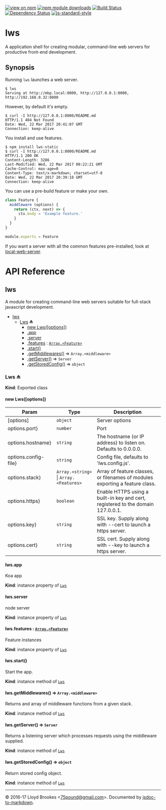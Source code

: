 [![view on npm](http://img.shields.io/npm/v/lws.svg)](https://www.npmjs.org/package/lws)
[![npm module downloads](http://img.shields.io/npm/dt/lws.svg)](https://www.npmjs.org/package/lws)
[![Build Status](https://travis-ci.org/75lb/lws.svg?branch=master)](https://travis-ci.org/75lb/lws)
[![Dependency Status](https://david-dm.org/75lb/lws.svg)](https://david-dm.org/75lb/lws)
[![js-standard-style](https://img.shields.io/badge/code%20style-standard-brightgreen.svg)](https://github.com/feross/standard)

# lws

A application shell for creating modular, command-line web servers for productive front-end development.

## Synopsis

Running `lws` launches a web server.

```
$ lws
Serving at http://mbp.local:8000, http://127.0.0.1:8000, http://192.168.0.32:8000
```

However, by default it's empty.

```
$ curl -I http://127.0.0.1:8000/README.md
HTTP/1.1 404 Not Found
Date: Wed, 22 Mar 2017 20:41:07 GMT
Connection: keep-alive
```

You install and use features.

```
$ npm install lws-static
$ curl -I http://127.0.0.1:8000/README.md
HTTP/1.1 200 OK
Content-Length: 3286
Last-Modified: Wed, 22 Mar 2017 00:22:21 GMT
Cache-Control: max-age=0
Content-Type: text/x-markdown; charset=utf-8
Date: Wed, 22 Mar 2017 20:39:18 GMT
Connection: keep-alive
```

You can use a pre-build feature or make your own.

```js
class Feature {
  middleware (options) {
    return (ctx, next) => {
      ctx.body = 'Example feature.'
    }
  }
}

module.exports = Feature
```

If you want a server with all the common features pre-installed, look at [local-web-server](https://github.com/75lb/local-web-server).

# API Reference

<a name="module_lws"></a>

## lws
A module for creating command-line web servers suitable for full-stack javascript development.


* [lws](#module_lws)
    * [Lws](#exp_module_lws--Lws) ⏏
        * [new Lws([options])](#new_module_lws--Lws_new)
        * [.app](#module_lws--Lws.Lws+app)
        * [.server](#module_lws--Lws.Lws+server)
        * [.features](#module_lws--Lws.Lws+features) : <code>[Array.&lt;Feature&gt;](#Feature)</code>
        * [.start()](#module_lws--Lws+start)
        * [.getMiddlewares()](#module_lws--Lws+getMiddlewares) ⇒ <code>Array.&lt;middleware&gt;</code>
        * [.getServer()](#module_lws--Lws+getServer) ⇒ <code>Server</code>
        * [.getStoredConfig()](#module_lws--Lws+getStoredConfig) ⇒ <code>object</code>

<a name="exp_module_lws--Lws"></a>

### Lws ⏏
**Kind**: Exported class  
<a name="new_module_lws--Lws_new"></a>

#### new Lws([options])

| Param | Type | Description |
| --- | --- | --- |
| [options] | <code>object</code> | Server options |
| options.port} | <code>number</code> | Port |
| options.hostname} | <code>string</code> | The hostname (or IP address) to listen on. Defaults to 0.0.0.0. |
| options.config-file} | <code>string</code> | Config file, defaults to 'lws.config.js'. |
| options.stack} | <code>Array.&lt;string&gt;</code> \| <code>Array.&lt;Features&gt;</code> | Array of feature classes, or filenames of modules exporting a feature class. |
| options.https} | <code>boolean</code> | Enable HTTPS using a built-in key and cert, registered to the domain 127.0.0.1. |
| options.key} | <code>string</code> | SSL key. Supply along with --cert to launch a https server. |
| options.cert} | <code>string</code> | SSL cert. Supply along with --key to launch a https server. |

<a name="module_lws--Lws.Lws+app"></a>

#### lws.app
Koa app

**Kind**: instance property of <code>[Lws](#exp_module_lws--Lws)</code>  
<a name="module_lws--Lws.Lws+server"></a>

#### lws.server
node server

**Kind**: instance property of <code>[Lws](#exp_module_lws--Lws)</code>  
<a name="module_lws--Lws.Lws+features"></a>

#### lws.features : <code>[Array.&lt;Feature&gt;](#Feature)</code>
Feature instances

**Kind**: instance property of <code>[Lws](#exp_module_lws--Lws)</code>  
<a name="module_lws--Lws+start"></a>

#### lws.start()
Start the app.

**Kind**: instance method of <code>[Lws](#exp_module_lws--Lws)</code>  
<a name="module_lws--Lws+getMiddlewares"></a>

#### lws.getMiddlewares() ⇒ <code>Array.&lt;middleware&gt;</code>
Returns and array of middleware functions from a given stack.

**Kind**: instance method of <code>[Lws](#exp_module_lws--Lws)</code>  
<a name="module_lws--Lws+getServer"></a>

#### lws.getServer() ⇒ <code>Server</code>
Returns a listening server which processes requests using the middleware supplied.

**Kind**: instance method of <code>[Lws](#exp_module_lws--Lws)</code>  
<a name="module_lws--Lws+getStoredConfig"></a>

#### lws.getStoredConfig() ⇒ <code>object</code>
Return stored config object.

**Kind**: instance method of <code>[Lws](#exp_module_lws--Lws)</code>  


* * *

&copy; 2016-17 Lloyd Brookes \<75pound@gmail.com\>. Documented by [jsdoc-to-markdown](https://github.com/jsdoc2md/jsdoc-to-markdown).
